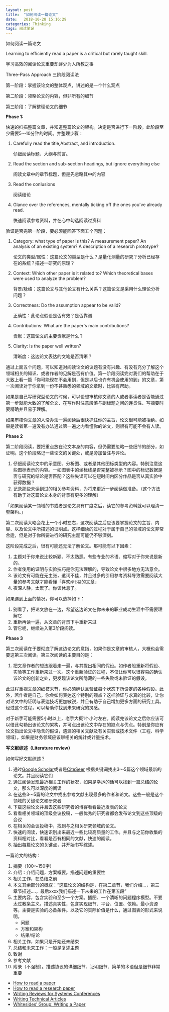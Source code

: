 ```yaml
---
layout: post
title:  "如何阅读一篇论文"
date:   2018-10-28 15:16:29
categories: Thinking
tags: 阅读笔记
---
```


如何阅读一篇论文

Learning to efficiently read a paper is a critical but rarely taught skill.

学习高效的阅读论文重要却鲜少为人所教之事

Three-Pass Approach 三阶段阅读法

第一阶段：掌握该论文的整体观点，讲述的是一个什么观点

第二阶段：领略论文的内容，但非所有的细节

第三阶段：了解整理论文的细节



**Phase 1:**

快速的扫描整篇文章，并知道整篇论文的架构。决定是否进行下一阶段。此阶段至少需要5～10分钟的时间。并整理步骤：

1. Carefully read the title,Abstract, and introduction.

   仔细阅读标题、大纲与前言。

2. Read the section and sub-section headings, but ignore everything else 

   阅读文章中的章节标题，但是先忽略其中的内容

3. Read the conlusions 

   阅读结论

4. Glance over the references, mentally ticking off the ones you've already read.

   快速阅读参考资料，并在心中勾选阅读过资料

验证是否完第一阶段，要必须能回答下面五个问题：

1. Category: what type of paper is this? A measurement paper? An analysis of an existing system? A description of a research prototype?

   论文的类型/属性：这篇论文的类型是什么？是量化测量的研究？分析已经存在的系统？描述一研究的原理？

2. Context: Which other paper is it related to? Which theoretical bases were used to analyze the problem?

   背景/脉络：这篇论文与其他论文有什么关系？这篇论文是采用什么理论分析问题？

3. Correctness: Do the assumption appear to be valid?

   正确性：此论点假设是否有效？是否靠谱

4. Contributions: What are the paper's main contributions?

   贡献：这篇论文的主要贡献是什么？

5. Clarity: Is the paper well written?

   清晰度：这边论文表达的文笔是否清晰？

通过上面五个问题，可以知道对阅读论文的议题有没有兴趣、有没有充分了解这个领域相关的知识、或者作者的见解是否有价值。第一阶段阅读完对我们的帮助在于大致上看一篇「你可能现在不会用到，但是以后也许有机会使用的到」的文章，第一次阅读对于你拿到一份不甚熟悉的领域的文章时，比较有帮助。

如果是自己写研究型论文的时候，可以设想审核你文章的人或者事读者是否能通过第一步就能大致的了解全文、在写作时注意段落与副标题之间的连贯性、写摘要时要精确并且易于理解。

如果审核你文章的人没办法一遍阅读后很快抓住你的主旨，论文很可能被拒绝。如果是读者第一遍没有办法通过第一遍之内看懂你的论文，则很有可能不会有人读。

**Phase 2**

第二阶段阅读，要把重点放在论文本身的内容，但仍需要忽略一些细节的部分，如证明。这个阶段略记一些论文的关键处，或是旁加备注与评论。

1. 仔细阅读论文中的示意图、分析图、或者是其他图标类型的内容。特别注意这些图标表示的内容。一如图表中的坐标线是否完整被标示？图中的标记数据是否与研究的结论是否匹配？这些失误可以在短时间内区分作品是否从真实验中获得数据？
2. 记录那些未读到过的相关参考资料，为将来更近一步阅读做准备。（这个方法有助于对这篇论文本身的背景有更多的理解）

「如果阅读某一领域的书或者是论文具有广度之后，读它的参考资料就可以理清一套架构。」

第二次阅读大略会花上一个小时左右，这次阅读之后应该要掌握论文的主旨、内容、以及论文中所描述的证明点。这样细读的过程对于属于自己的领域的论文非常合适，但是对于你所要进行的研究主题可能仍不够深刻。

这阶段完成之后，很有可能还无法了解论文。那可能有以下因素：

1. 主题对于你来说比较新颖、不太熟悉。有些专业的术语、缩写对于你来说是新的。
2. 作者使用的证明与实验技巧是你无法理解的，导致论文中很多地方无法意会。
3. 该论文有可能在无主张，遣词不佳，并且过多的引用参考资料导致需要阅读大量的参考文献才能看懂「喜欢`掉书袋`的文章」
4. 夜深人静，太累了。你该休息了。

如果遇到上面的情况，你可以选择如下：

1. 别看了，把论文放在一边，希望这边论文在你未来的职业成功生涯中不需要理解它
2. 重新再读一遍，从文章的背景下手重新来过
3. 管它呢，继续进入第3阶段阅读。



**Phase 3**

第三次阅读在于要彻底了解这边论文的意指，如果你是文章的审核人，大概也会需要这第三次阅读。第三次阅读的主要目的是：

1. 把文章作者的想法跟着走一遍，与其提出相同的假设。如作者般重新将假设、实验等工作重新来过一次。这个重新验证的过程，不仅让你可以很容易的确认该论文的创新之处，更发现该论文所隐藏的一些失败或未验证的假设。

此过程重视文章的细枝末节，你必须确认且验证每个状态下所设定的各种假设。此外，若作者是自己，你会如何表达这个特别的观点？这样验证与求真的比较，让你对论文中的证明与表达技巧更加敏锐，并且有助于自己增加更多方面的研究工具。经过这个过程，可以帮助你找到未来研究的灵感。

对于新手可能需要5小时以上，老手大概1个小时左右。阅读完该论文之后你应该可以借此勾勒出该论文的架构，并可点出该论文中存在的缺点与优点。特别是你应有论文指出论文中隐含的假设，遗漏的相关文献及有关实验或技术文件（工程、科学领域）。如果是财务领域应该聊相关的统计或计量技术。

**写文献综述（Literature review）**

如何写好文献综述？

1. 通过[Google Scholar](https://scholar.google.com.hk/)或者是[CiteSeer](http://citeseerx.ist.psu.edu) 根据关键词找出3～5篇这个领域最新的论文。并且阅读它们
2. 通过阅读发现最近相关工作的状况，如果是幸运的话可以找到一篇总结的论文，那么可以深度的阅读
3. 在这些3～5篇的论文中找出参考文献出现最多的作者和论文。这些一般是这个领域的关键论文和研究者
4. 下载这些论文并且去这些研究者的博客看看最近发表的论文
5. 看看相关领域的顶级会议投稿，一般优秀的研究者都会发布论文到这些顶级的会议
6. 在相关的会议投稿中，找到与之相关研究领域的论文。
7. 快速的阅读，快速识别出来最近一些比较高质量的工作。并且与之前你收集的资料相对比，看看是否有相同的文献，快速的阅读。
8. 抽出每篇论文的关键点，并开始书写综述。



一篇论文的结构：

1. 摘要（100～150字）
2. 介绍：介绍问题，方案概要。描述问题的重要性
3. 相关工作，在总结之前
4. 本文其余部分的概叙：“这篇论文的结构是，在第二章节，我们介绍...，第三章节描述....，最后xxxx我们描述一下未来的工作在第五段”
5. 主要内容，包含实验和至少一个方案。插图、一个清晰的问题程序模型。不要太过教条主义。描述真实性，包含实现细节、平台、位置、依赖。最小资源等。主要是实验的必备条件。以及它的实际价值是什么，通过图表的形式来说明。
   - 问题
   - 方案和架构
   - 结果/结论
6. 相关工作，如果只是开始还未结束
7. 总结和未来工作：一般是复述主题
8. 致谢
9. 参考文献
10. 附录（不强制）。描述协议的详细细节、证明细节、简单的术语但是细节非常重要


- [How to read a paper](http://ccr.sigcomm.org/online/files/p83-keshavA.pdf)
- [How to read a research paper](https://www.eecs.harvard.edu/~michaelm/postscripts/ReadPaper.pdf)
- [Writing Reviews for Systems
  Conferences](https://people.inf.ethz.ch/troscoe/pubs/review-writing.pdf)
- [Writing Technical Articles](http://researchswinger.org/others/writing-schulz.pdf)
- [Whitesides’ Group: Writing a
Paper](https://intra.ece.ucr.edu/~rlake/Whitesides_writing_res_paper.pdf)
